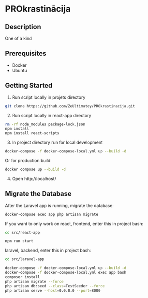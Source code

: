 # PROkrastinācija
## Description
One of a kind
## Prerequisites
- Docker
- Ubuntu
## Getting Started
1) Run script locally in projets directory
```sh
git clone https://github.com/ZeUltimatey/PROkrastinacija.git
```
2) Run script locally in react-app directory
```sh
rm -rf node_modules package-lock.json
npm install
npm install react-scripts
``` 
3) In project directory run for local development
```sh
docker-compose -f docker-compose-local.yml up --build -d
```
Or for production build
```sh
docker compose up --build -d
```
4) Open http://localhost/
## Migrate the Database
After the Laravel app is running, migrate the database:
```sh
docker-compose exec app php artisan migrate
```

If you want to only work on react, frontend, enter this in project bash:

```sh
cd src/react-app
```
```sh
npm run start
```

laravel, backend, enter this in project bash:

```sh
cd src/laravel-app
```

```sh
docker-compose -f docker-compose-local.yml up --build -d
docker-compose -f docker-compose-local.yml exec app bash
composer install
php artisan migrate --force
php artisan db:seed --class=TestSeeder --force
php artisan serve --host=0.0.0.0 --port=8000
```